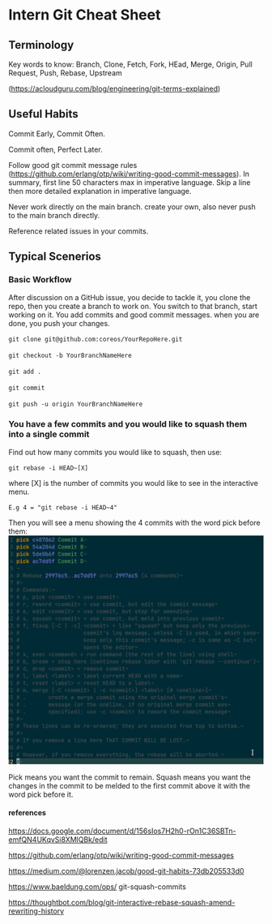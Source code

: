 # Intern Git Cheat Sheet #

## Terminology ##

Key words to know:
Branch, Clone, Fetch, Fork, HEad, Merge, Origin, Pull Request, Push, Rebase, Upstream

(https://acloudguru.com/blog/engineering/git-terms-explained)



## Useful Habits ##
Commit Early, Commit Often.

Commit often, Perfect Later.

Follow good git commit message rules (https://github.com/erlang/otp/wiki/writing-good-commit-messages). In summary, first line 50 characters max in imperative language. Skip a line then more detailed explanation in imperative language.

Never work directly on the main branch. create your own, also never push to the main branch directly.

Reference related issues in your commits.

## Typical Scenerios ##


### Basic Workflow ###

After discussion on a GitHub issue, you decide to tackle it, you clone the repo, then you create a branch to work on. You switch to that branch, start working on it. You add commits and good commit messages. when you are done, you push your changes.

```
git clone git@github.com:coreos/YourRepoHere.git

git checkout -b YourBranchNameHere

git add .

git commit

git push -u origin YourBranchNameHere
```

### You have a few commits and you would like to squash them into a single commit ###

Find out how many commits you would like to squash, then use:

```
git rebase -i HEAD~[X]
```

where [X] is the number of commits you would like to see in the interactive menu.

 ```
 E.g 4 = "git rebase -i HEAD~4"
 ```
Then you will see a menu showing the 4 commits with the word pick before them:
![Squash commits](https://raw.githubusercontent.com/mohelt/InternCheatSheets/main/images/rebase.webp)

Pick means you want the commit to remain. Squash means you want the changes in the commit to be melded to the first commit above it with the word pick before it. 

#### references ####
https://docs.google.com/document/d/156sIos7H2h0-rOn1C36SBTn-emfQN4UKqvSi8XMlQBk/edit

https://github.com/erlang/otp/wiki/writing-good-commit-messages

https://medium.com/@lorenzen.jacob/good-git-habits-73db205533d0

https://www.baeldung.com/ops/
git-squash-commits

https://thoughtbot.com/blog/git-interactive-rebase-squash-amend-rewriting-history